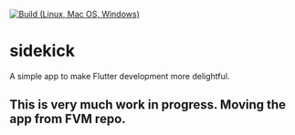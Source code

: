 [![Build (Linux, Mac OS, Windows)](https://github.com/aguilaair/sidekick/actions/workflows/main.yml/badge.svg)](https://github.com/aguilaair/sidekick/actions/workflows/main.yml)


# sidekick
A simple app to make Flutter development more delightful.

## This is very much work in progress. Moving the app from FVM repo.
